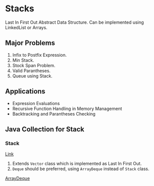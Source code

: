 # Stacks

Last In First Out Abstract Data Structure.
Can be implemented using LinkedList or Arrays.

## Major Problems

1. Infix to Postfix Expression.
2. Min Stack.
3. Stock Span Problem.
4. Valid Parantheses.
5. Queue using Stack.

## Applications

- Expression Evaluations
- Recursive Function Handling in Memory Management
- Backtracking and Parantheses Checking

## Java Collection for Stack

### Stack<E>

[Link](https://docs.oracle.com/en/java/javase/11/docs/api/java.base/java/util/Stack.html)

1. Extends `Vector` class which is implemented as Last In First Out.
2. `Deque` should be preferred, using `ArrayDeque` instead of `Stack` class.

[ArrayDeque](https://docs.oracle.com/en/java/javase/11/docs/api/java.base/java/util/ArrayDeque.html)
